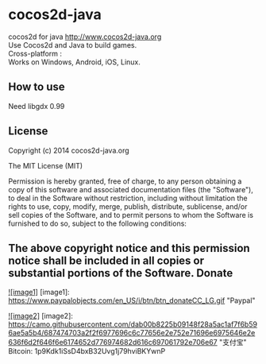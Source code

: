 cocos2d-java
============

cocos2d for java http://www.cocos2d-java.org<br />
Use Cocos2d and Java to build games.<br />
Cross-platform :<br />
Works on Windows, Android, iOS, Linux.<br />
## How to use
Need libgdx 0.99
## License
Copyright (c) 2014 cocos2d-java.org

   The MIT License (MIT)
       
 Permission is hereby granted, free of charge, to any person obtaining a copy
 of this software and associated documentation files (the "Software"), to deal
 in the Software without restriction, including without limitation the rights
 to use, copy, modify, merge, publish, distribute, sublicense, and/or sell
 copies of the Software, and to permit persons to whom the Software is
 furnished to do so, subject to the following conditions:

 The above copyright notice and this permission notice shall be included in
 all copies or substantial portions of the Software.
Donate
----------------------
[![image1]](https://www.paypal.com/cgi-bin/webscr?cmd=_donations&business=yk%2elord%40gmail%2ecom&lc=US&item_name=Cocos2d%2djava&no_note=0&currency_code=USD&bn=PP%2dDonationsBF%3abtn_donateCC_LG%2egif%3aNonHostedGuest)
[image1]: https://www.paypalobjects.com/en_US/i/btn/btn_donateCC_LG.gif "Paypal"

[![image2]](http://me.alipay.com/cocos2djava/)
[image2]: https://camo.githubusercontent.com/dab00b8225b09148f28a5ac1af7f6b596ae5a5b4/687474703a2f2f6977696c6c77656e2e752e71696e6975646e2e636f6d2f646f6e6174652d776974682d616c697061792e706e67 "支付宝"
Bitcoin:  1p9Kdk1iSsD4bxB32Uvg1j79hviBKYwnP
